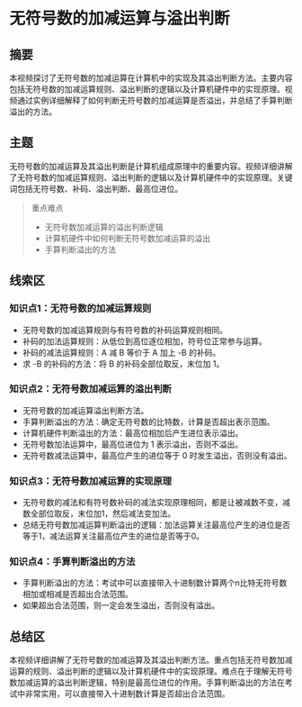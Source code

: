 # 无符号数的加减运算与溢出判断

## 摘要

本视频探讨了无符号数的加减运算在计算机中的实现及其溢出判断方法。主要内容包括无符号数的加减运算规则、溢出判断的逻辑以及计算机硬件中的实现原理。视频通过实例详细解释了如何判断无符号数的加减运算是否溢出，并总结了手算判断溢出的方法。

## 主题

无符号数的加减运算及其溢出判断是计算机组成原理中的重要内容。视频详细讲解了无符号数的加减运算规则、溢出判断的逻辑以及计算机硬件中的实现原理。关键词包括无符号数、补码、溢出判断、最高位进位。

> 重点难点
>
> - 无符号数加减运算的溢出判断逻辑
> - 计算机硬件中如何判断无符号数加减运算的溢出
> - 手算判断溢出的方法

## 线索区

### 知识点1：无符号数的加减运算规则
- 无符号数的加减运算规则与有符号数的补码运算规则相同。
- 补码的加法运算规则：从低位到高位逐位相加，符号位正常参与运算。
- 补码的减法运算规则：A 减 B 等价于 A 加上 -B 的补码。
- 求 -B 的补码的方法：将 B 的补码全部位取反，末位加 1。

### 知识点2：无符号数加减运算的溢出判断
- 无符号数的加减运算溢出判断方法。
- 手算判断溢出的方法：确定无符号数的比特数，计算是否超出表示范围。
- 计算机硬件判断溢出的方法：最高位相加后产生进位表示溢出。
- 无符号数加法运算中，最高位进位为 1 表示溢出，否则不溢出。
- 无符号数减法运算中，最高位产生的进位等于 0 时发生溢出，否则没有溢出。

### 知识点3：无符号数加减运算的实现原理
- 无符号数的减法和有符号数补码的减法实现原理相同，都是让被减数不变，减数全部位取反，末位加1，然后减法变加法。
- 总结无符号数加减运算判断溢出的逻辑：加法运算关注最高位产生的进位是否等于1，减法运算关注最高位产生的进位是否等于0。

### 知识点4：手算判断溢出的方法
- 手算判断溢出的方法：考试中可以直接带入十进制数计算两个n比特无符号数相加或相减是否超出合法范围。
- 如果超出合法范围，则一定会发生溢出，否则没有溢出。

## 总结区

本视频详细讲解了无符号数的加减运算及其溢出判断方法。重点包括无符号数加减运算的规则、溢出判断的逻辑以及计算机硬件中的实现原理。难点在于理解无符号数加减运算的溢出判断逻辑，特别是最高位进位的作用。手算判断溢出的方法在考试中非常实用，可以直接带入十进制数计算是否超出合法范围。